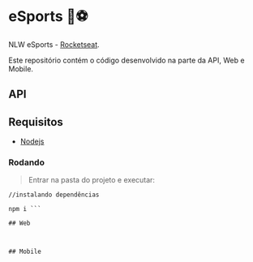 # eSports :rocket::soccer:
NLW eSports - [Rocketseat](https://rseat.in/nlw-edicao-esports).

Este repositório contém o código desenvolvido na parte da API, Web e Mobile.

## API
## Requisitos
- [Nodejs]()

### Rodando
> Entrar na pasta do projeto e executar: 

``` 
//instalando dependências 

npm i ```

## Web



## Mobile
